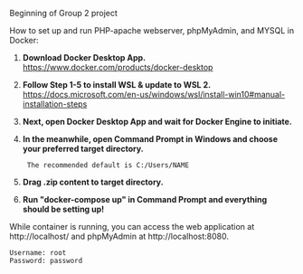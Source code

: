 Beginning of Group 2 project

How to set up and run PHP-apache webserver, phpMyAdmin, and MYSQL in Docker:

1) **Download Docker Desktop App.**
https://www.docker.com/products/docker-desktop

2) **Follow Step 1-5 to install WSL & update to WSL 2.**
https://docs.microsoft.com/en-us/windows/wsl/install-win10#manual-installation-steps

3) **Next, open Docker Desktop App and wait for Docker Engine to initiate.**

4) **In the meanwhile, open Command Prompt in Windows and choose your preferred target directory.**

        The recommended default is C:/Users/NAME 

5) **Drag .zip content to target directory.**

6) **Run "docker-compose up" in Command Prompt and everything should be setting up!**

While container is running, you can access the web application at http://localhost/ and phpMyAdmin at http://localhost:8080. 

    Username: root
    Password: password
